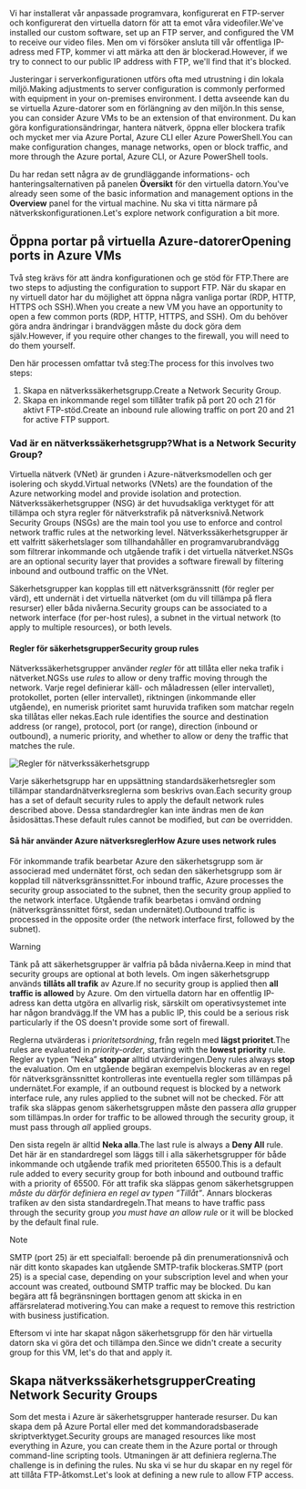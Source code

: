<span data-ttu-id="8b461-101">Vi har installerat vår anpassade programvara, konfigurerat en FTP-server och konfigurerat den virtuella datorn för att ta emot våra videofiler.</span><span class="sxs-lookup"><span data-stu-id="8b461-101">We've installed our custom software, set up an FTP server, and configured the VM to receive our video files.</span></span> <span data-ttu-id="8b461-102">Men om vi försöker ansluta till vår offentliga IP-adress med FTP, kommer vi att märka att den är blockerad.</span><span class="sxs-lookup"><span data-stu-id="8b461-102">However, if we try to connect to our public IP address with FTP, we'll find that it's blocked.</span></span> 

<span data-ttu-id="8b461-103">Justeringar i serverkonfigurationen utförs ofta med utrustning i din lokala miljö.</span><span class="sxs-lookup"><span data-stu-id="8b461-103">Making adjustments to server configuration is commonly performed with equipment in your on-premises environment.</span></span> <span data-ttu-id="8b461-104">I detta avseende kan du se virtuella Azure-datorer som en förlängning av den miljön.</span><span class="sxs-lookup"><span data-stu-id="8b461-104">In this sense, you can consider Azure VMs to be an extension of that environment.</span></span> <span data-ttu-id="8b461-105">Du kan göra konfigurationsändringar, hantera nätverk, öppna eller blockera trafik och mycket mer via Azure Portal, Azure CLI eller Azure PowerShell.</span><span class="sxs-lookup"><span data-stu-id="8b461-105">You can make configuration changes, manage networks, open or block traffic, and more through the Azure portal, Azure CLI, or Azure PowerShell tools.</span></span>

<span data-ttu-id="8b461-106">Du har redan sett några av de grundläggande informations- och hanteringsalternativen på panelen **Översikt** för den virtuella datorn.</span><span class="sxs-lookup"><span data-stu-id="8b461-106">You've already seen some of the basic information and management options in the **Overview** panel for the virtual machine.</span></span> <span data-ttu-id="8b461-107">Nu ska vi titta närmare på nätverkskonfigurationen.</span><span class="sxs-lookup"><span data-stu-id="8b461-107">Let's explore network configuration a bit more.</span></span>

## <a name="opening-ports-in-azure-vms"></a><span data-ttu-id="8b461-108">Öppna portar på virtuella Azure-datorer</span><span class="sxs-lookup"><span data-stu-id="8b461-108">Opening ports in Azure VMs</span></span>

<!-- TODO: Azure portal is inconsistent here in applying the NSG.
By default, new VMs are locked down. 

Apps can make outgoing requests, but the only inbound traffic allowed is from the virtual network (e.g. other resources on the same local network), and from Azure's Load Balancer (probe checks). -->

<span data-ttu-id="8b461-109">Två steg krävs för att ändra konfigurationen och ge stöd för FTP.</span><span class="sxs-lookup"><span data-stu-id="8b461-109">There are two steps to adjusting the configuration to support FTP.</span></span> <span data-ttu-id="8b461-110">När du skapar en ny virtuell dator har du möjlighet att öppna några vanliga portar (RDP, HTTP, HTTPS och SSH).</span><span class="sxs-lookup"><span data-stu-id="8b461-110">When you create a new VM you have an opportunity to open a few common ports (RDP, HTTP, HTTPS, and SSH).</span></span> <span data-ttu-id="8b461-111">Om du behöver göra andra ändringar i brandväggen måste du dock göra dem själv.</span><span class="sxs-lookup"><span data-stu-id="8b461-111">However, if you require other changes to the firewall, you will need to do them yourself.</span></span>

<span data-ttu-id="8b461-112">Den här processen omfattar två steg:</span><span class="sxs-lookup"><span data-stu-id="8b461-112">The process for this involves two steps:</span></span>

1. <span data-ttu-id="8b461-113">Skapa en nätverkssäkerhetsgrupp.</span><span class="sxs-lookup"><span data-stu-id="8b461-113">Create a Network Security Group.</span></span>
2. <span data-ttu-id="8b461-114">Skapa en inkommande regel som tillåter trafik på port 20 och 21 för aktivt FTP-stöd.</span><span class="sxs-lookup"><span data-stu-id="8b461-114">Create an inbound rule allowing traffic on port 20 and 21 for active FTP support.</span></span>

### <a name="what-is-a-network-security-group"></a><span data-ttu-id="8b461-115">Vad är en nätverkssäkerhetsgrupp?</span><span class="sxs-lookup"><span data-stu-id="8b461-115">What is a Network Security Group?</span></span>

<span data-ttu-id="8b461-116">Virtuella nätverk (VNet) är grunden i Azure-nätverksmodellen och ger isolering och skydd.</span><span class="sxs-lookup"><span data-stu-id="8b461-116">Virtual networks (VNets) are the foundation of the Azure networking model and provide isolation and protection.</span></span> <span data-ttu-id="8b461-117">Nätverkssäkerhetsgrupper (NSG) är det huvudsakliga verktyget för att tillämpa och styra regler för nätverkstrafik på nätverksnivå.</span><span class="sxs-lookup"><span data-stu-id="8b461-117">Network Security Groups (NSGs) are the main tool you use to enforce and control network traffic rules at the networking level.</span></span> <span data-ttu-id="8b461-118">Nätverkssäkerhetsgrupper är ett valfritt säkerhetslager som tillhandahåller en programvarubrandvägg som filtrerar inkommande och utgående trafik i det virtuella nätverket.</span><span class="sxs-lookup"><span data-stu-id="8b461-118">NSGs are an optional security layer that provides a software firewall by filtering inbound and outbound traffic on the VNet.</span></span> 

<span data-ttu-id="8b461-119">Säkerhetsgrupper kan kopplas till ett nätverksgränssnitt (för regler per värd), ett undernät i det virtuella nätverket (om du vill tillämpa på flera resurser) eller båda nivåerna.</span><span class="sxs-lookup"><span data-stu-id="8b461-119">Security groups can be associated to a network interface (for per-host rules), a subnet in the virtual network (to apply to multiple resources), or both levels.</span></span> 

#### <a name="security-group-rules"></a><span data-ttu-id="8b461-120">Regler för säkerhetsgrupper</span><span class="sxs-lookup"><span data-stu-id="8b461-120">Security group rules</span></span>

<span data-ttu-id="8b461-121">Nätverkssäkerhetsgrupper använder _regler_ för att tillåta eller neka trafik i nätverket.</span><span class="sxs-lookup"><span data-stu-id="8b461-121">NGSs use _rules_ to allow or deny traffic moving through the network.</span></span> <span data-ttu-id="8b461-122">Varje regel definierar käll- och måladressen (eller intervallet), protokollet, porten (eller intervallet), riktningen (inkommande eller utgående), en numerisk prioritet samt huruvida trafiken som matchar regeln ska tillåtas eller nekas.</span><span class="sxs-lookup"><span data-stu-id="8b461-122">Each rule identifies the source and destination address (or range), protocol, port (or range), direction (inbound or outbound), a numeric priority, and whether to allow or deny the traffic that matches the rule.</span></span>

![Regler för nätverkssäkerhetsgrupp](../media/7-nsg-rules.png)

<span data-ttu-id="8b461-124">Varje säkerhetsgrupp har en uppsättning standardsäkerhetsregler som tillämpar standardnätverksreglerna som beskrivs ovan.</span><span class="sxs-lookup"><span data-stu-id="8b461-124">Each security group has a set of default security rules to apply the default network rules described above.</span></span> <span data-ttu-id="8b461-125">Dessa standardregler kan inte ändras men de _kan_ åsidosättas.</span><span class="sxs-lookup"><span data-stu-id="8b461-125">These default rules cannot be modified, but _can_ be overridden.</span></span>

#### <a name="how-azure-uses-network-rules"></a><span data-ttu-id="8b461-126">Så här använder Azure nätverksregler</span><span class="sxs-lookup"><span data-stu-id="8b461-126">How Azure uses network rules</span></span>

<span data-ttu-id="8b461-127">För inkommande trafik bearbetar Azure den säkerhetsgrupp som är associerad med undernätet först, och sedan den säkerhetsgrupp som är kopplad till nätverksgränssnittet.</span><span class="sxs-lookup"><span data-stu-id="8b461-127">For inbound traffic, Azure processes the security group associated to the subnet, then the security group applied to the network interface.</span></span> <span data-ttu-id="8b461-128">Utgående trafik bearbetas i omvänd ordning (nätverksgränssnittet först, sedan undernätet).</span><span class="sxs-lookup"><span data-stu-id="8b461-128">Outbound traffic is processed in the opposite order (the network interface first, followed by the subnet).</span></span>

> [!WARNING]
> <span data-ttu-id="8b461-129">Tänk på att säkerhetsgrupper är valfria på båda nivåerna.</span><span class="sxs-lookup"><span data-stu-id="8b461-129">Keep in mind that security groups are optional at both levels.</span></span> <span data-ttu-id="8b461-130">Om ingen säkerhetsgrupp används **tillåts all trafik** av Azure.</span><span class="sxs-lookup"><span data-stu-id="8b461-130">If no security group is applied then **all traffic is allowed** by Azure.</span></span> <span data-ttu-id="8b461-131">Om den virtuella datorn har en offentlig IP-adress kan detta utgöra en allvarlig risk, särskilt om operativsystemet inte har någon brandvägg.</span><span class="sxs-lookup"><span data-stu-id="8b461-131">If the VM has a public IP, this could be a serious risk particularly if the OS doesn't provide some sort of firewall.</span></span>

<span data-ttu-id="8b461-132">Reglerna utvärderas i _prioritetsordning_, från regeln med **lägst prioritet**.</span><span class="sxs-lookup"><span data-stu-id="8b461-132">The rules are evaluated in _priority-order_, starting with the **lowest priority** rule.</span></span> <span data-ttu-id="8b461-133">Regler av typen ”Neka” **stoppar** alltid utvärderingen.</span><span class="sxs-lookup"><span data-stu-id="8b461-133">Deny rules always **stop** the evaluation.</span></span> <span data-ttu-id="8b461-134">Om en utgående begäran exempelvis blockeras av en regel för nätverksgränssnittet kontrolleras inte eventuella regler som tillämpas på undernätet.</span><span class="sxs-lookup"><span data-stu-id="8b461-134">For example, if an outbound request is blocked by a network interface rule, any rules applied to the subnet will not be checked.</span></span> <span data-ttu-id="8b461-135">För att trafik ska släppas genom säkerhetsgruppen måste den passera _alla_ grupper som tillämpas.</span><span class="sxs-lookup"><span data-stu-id="8b461-135">In order for traffic to be allowed through the security group, it must pass through _all_ applied groups.</span></span>

<span data-ttu-id="8b461-136">Den sista regeln är alltid **Neka alla**.</span><span class="sxs-lookup"><span data-stu-id="8b461-136">The last rule is always a **Deny All** rule.</span></span> <span data-ttu-id="8b461-137">Det här är en standardregel som läggs till i alla säkerhetsgrupper för både inkommande och utgående trafik med prioriteten 65500.</span><span class="sxs-lookup"><span data-stu-id="8b461-137">This is a default rule added to every security group for both inbound and outbound traffic with a priority of 65500.</span></span> <span data-ttu-id="8b461-138">För att trafik ska släppas genom säkerhetsgruppen _måste du därför definiera en regel av typen ”Tillåt”_. Annars blockeras trafiken av den sista standardregeln.</span><span class="sxs-lookup"><span data-stu-id="8b461-138">That means to have traffic pass through the security group _you must have an allow rule_ or it will be blocked by the default final rule.</span></span>

> [!NOTE]
> <span data-ttu-id="8b461-139">SMTP (port 25) är ett specialfall: beroende på din prenumerationsnivå och när ditt konto skapades kan utgående SMTP-trafik blockeras.</span><span class="sxs-lookup"><span data-stu-id="8b461-139">SMTP (port 25) is a special case, depending on your subscription level and when your account was created, outbound SMTP traffic may be blocked.</span></span> <span data-ttu-id="8b461-140">Du kan begära att få begränsningen borttagen genom att skicka in en affärsrelaterad motivering.</span><span class="sxs-lookup"><span data-stu-id="8b461-140">You can make a request to remove this restriction with business justification.</span></span>

<span data-ttu-id="8b461-141">Eftersom vi inte har skapat någon säkerhetsgrupp för den här virtuella datorn ska vi göra det och tillämpa den.</span><span class="sxs-lookup"><span data-stu-id="8b461-141">Since we didn't create a security group for this VM, let's do that and apply it.</span></span>

## <a name="creating-network-security-groups"></a><span data-ttu-id="8b461-142">Skapa nätverkssäkerhetsgrupper</span><span class="sxs-lookup"><span data-stu-id="8b461-142">Creating Network Security Groups</span></span>

<span data-ttu-id="8b461-143">Som det mesta i Azure är säkerhetsgrupper hanterade resurser. Du kan skapa dem på Azure Portal eller med det kommandoradsbaserade skriptverktyget.</span><span class="sxs-lookup"><span data-stu-id="8b461-143">Security groups are managed resources like most everything in Azure, you can create them in the Azure portal or through command-line scripting tools.</span></span> <span data-ttu-id="8b461-144">Utmaningen är att definiera reglerna.</span><span class="sxs-lookup"><span data-stu-id="8b461-144">The challenge is in defining the rules.</span></span> <span data-ttu-id="8b461-145">Nu ska vi se hur du skapar en ny regel för att tillåta FTP-åtkomst.</span><span class="sxs-lookup"><span data-stu-id="8b461-145">Let's look at defining a new rule to allow FTP access.</span></span>